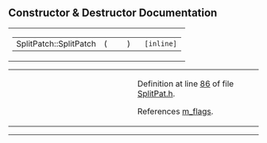 ## Constructor & Destructor Documentation

<span id="b4256e3ba04d8b376f4f2c48e6b6ed5b" class="anchor"></span>

<table class="mdTable" data-cellpadding="2" data-cellspacing="0">
<colgroup>
<col style="width: 100%" />
</colgroup>
<tbody>
<tr>
<td class="mdRow"><table data-cellpadding="0" data-cellspacing="0" data-border="0">
<tbody>
<tr>
<td class="md" data-nowrap="" data-valign="top">SplitPatch::SplitPatch</td>
<td class="md" data-valign="top">( </td>
<td class="mdname1" data-valign="top" data-nowrap=""></td>
<td class="md" data-valign="top"> ) </td>
<td class="md" data-nowrap=""><code> [inline]</code></td>
</tr>
</tbody>
</table></td>
</tr>
</tbody>
</table>

<table data-cellspacing="5" data-cellpadding="0" data-border="0">
<colgroup>
<col style="width: 50%" />
<col style="width: 50%" />
</colgroup>
<tbody>
<tr>
<td> </td>
<td><p>Definition at line <a href="SplitPat_8h-source.md#l00086" class="el">86</a> of file <a href="SplitPat_8h-source.md" class="el">SplitPat.h</a>.</p>
<p>References <a href="SplitPat_8h-source.md#l00072" class="el">m_flags</a>.</p></td>
</tr>
</tbody>
</table>

------------------------------------------------------------------------

